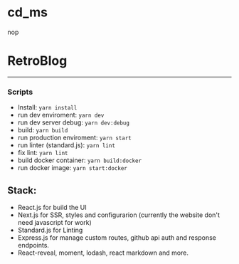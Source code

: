 # cd_ms
nop
# RetroBlog
____
### Scripts
* Install: `yarn install`
* run dev enviroment: `yarn dev`
* run dev server debug: `yarn dev:debug`
* build: `yarn build`
* run production enviroment: `yarn start`
* run linter (standard.js): `yarn lint`
* fix lint: `yarn lint`
* build docker container: `yarn build:docker`
* run docker image: `yarn start:docker`


## Stack:
* React.js for build the UI
* Next.js for SSR, styles and configurarion (currently the website don't need javascript for work)
* Standard.js for Linting
* Express.js for manage custom routes, github api auth and response endpoints.
* React-reveal, moment, lodash, react markdown and more.
